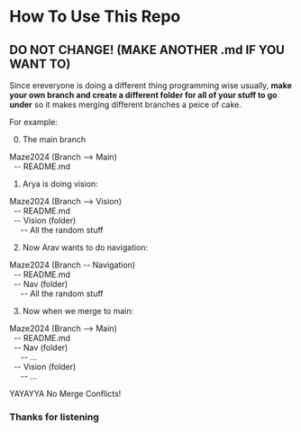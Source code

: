 # How To Use This Repo

## DO NOT CHANGE! (MAKE ANOTHER .md IF YOU WANT TO)

Since ereveryone is doing a different thing programming wise usually, **make your own branch and create a different folder for all of your stuff to go under** so it makes merging different branches a peice of cake.

For example: 

0. The main branch

Maze2024 (Branch --> Main)\
&nbsp;&nbsp;-- README.md

1. Arya is doing vision:

Maze2024 (Branch -->  Vision)\
&nbsp;&nbsp;-- README.md\
&nbsp;&nbsp;-- Vision (folder)\
&nbsp;&nbsp;&nbsp;&nbsp;&nbsp;-- All the random stuff

2. Now Arav wants to do navigation:

Maze2024 (Branch -- Navigation)\
&nbsp;&nbsp;-- README.md\
&nbsp;&nbsp;-- Nav (folder)\
&nbsp;&nbsp;&nbsp;&nbsp;&nbsp;-- All the random stuff

3. Now when we merge to main:

Maze2024 (Branch --> Main)\
&nbsp;&nbsp;-- README.md\
&nbsp;&nbsp;-- Nav (folder)\
&nbsp;&nbsp;&nbsp;&nbsp;&nbsp;-- ...\
&nbsp;&nbsp;-- Vision (folder)\
&nbsp;&nbsp;&nbsp;&nbsp;&nbsp;-- ...

YAYAYYA No Merge Conflicts!

### Thanks for listening 
